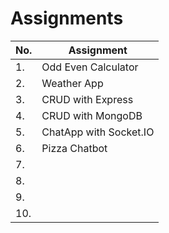 # Assignments 

|No.|Assignment|
|--|--|
|1.|Odd Even Calculator|
|2. |Weather App|
|3.|CRUD with Express|
|4.|CRUD with MongoDB|
|5.|ChatApp with Socket.IO|
|6.|Pizza Chatbot|
|7.||
|8.||
|9.||
|10.||